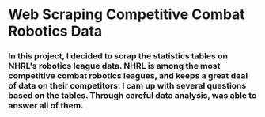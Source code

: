 # Web Scraping Competitive Combat Robotics Data
### In this project, I decided to scrap the statistics tables on NHRL's robotics league data. NHRL is among the most competitive combat robotics leagues, and keeps a great deal of data on their competitors. I cam up with several questions based on the tables. Through careful data analysis, was able to answer all of them.
